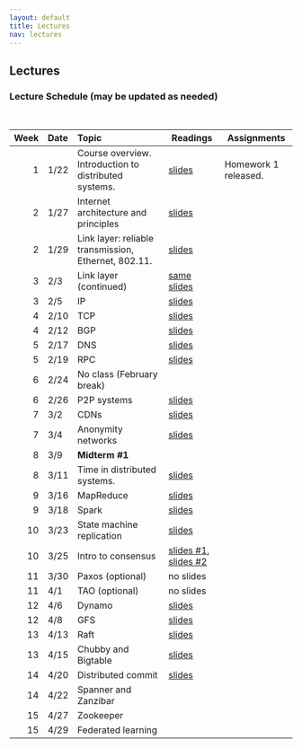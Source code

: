 ```yaml
---
layout: default
title: Lectures
nav: lectures
---
```


## Lectures

<h3 id="toc_2">Lecture Schedule (may be updated as needed)</h3>
<br>
<table>
<thead>
<tr>
<th align="right">Week</th>
<th align="left">Date</th>
<th align="left">Topic</th>
<th>Readings</th>
<th>Assignments</th>
</tr>
</thead>
<tbody>

<tr>
<td align="right">1</td>
<td align="left">1/22</td>
<td align="left">Course overview.  Introduction to distributed systems.</td>
<td><a href="{{ site.url }}/lectures/intro.pdf">slides</a></td>
<td>Homework 1 released.</td>
</tr>

<tr>
<td align="right">2</td>
<td align="left">1/27</td>
<td align="left">Internet architecture and principles</td>
<td><a href="{{ site.url }}/lectures/internet-arch.pdf">slides</a></td>
<td></td>
</tr>

<tr>
<td align="right">2</td>
<td align="left">1/29</td>
<td align="left">Link layer: reliable transmission, Ethernet, 802.11.</td>
<td><a href="{{ site.url }}/lectures/linklayer.pdf">slides</a></td>
<td></td>
</tr>

<tr>
<td align="right">3</td>
<td align="left">2/3</td>
<td align="left">Link layer (continued)</td>
<td><a href="{{ site.url }}/lectures/linklayer.pdf">same slides</a></td>
<td></td>
</tr>

<tr>
<td align="right">3</td>
<td align="left">2/5</td>
<td align="left">IP</td>
<td><a href="{{ site.url }}/lectures/ip.pdf">slides</a></td>
<td></td>
</tr>

<tr>
<td align="right">4</td>
<td align="left">2/10</td>
<td align="left">TCP</td>
<td><a href="{{ site.url }}/lectures/tcp.pdf">slides</a></td>
<td></td>
</tr>

<tr>
<td align="right">4</td>
<td align="left">2/12</td>
<td align="left">BGP</td>
<td><a href="{{ site.url }}/lectures/bgp.pdf">slides</a></td>
<td></td>
</tr>

<tr>
<td align="right">5</td>
<td align="left">2/17</td>
<td align="left">DNS</td>
<td><a href="{{ site.url }}/lectures/dns.pdf">slides</a></td>
<td></td>
</tr>

<tr>
<td align="right">5</td>
<td align="left">2/19</td>
<td align="left">RPC</td>
<td><a href="{{ site.url }}/lectures/rpc.pdf">slides</a></td>
<td></td>
</tr>

<tr>
<td align="right">6</td>
<td align="left">2/24</td>
<td align="left">No class (February break)</td>
<td></td>
<td></td>
</tr>

<tr>
<td align="right">6</td>
<td align="left">2/26</td>
<td align="left">P2P systems</td>
<td><a href="{{ site.url }}/lectures/p2p.pdf">slides</a></td>
<td></td>
</tr>

<tr>
<td align="right">7</td>
<td align="left">3/2</td>
<td align="left">CDNs</td>
<td><a href="{{ site.url }}/lectures/cdn.pdf">slides</a></td>
<td></td>
</tr>

<tr>
<td align="right">7</td>
<td align="left">3/4</td>
<td align="left">Anonymity networks</td>
<td><a href="{{ site.url }}/lectures/anonnetworks.pdf">slides</a></td>
<td></td>
</tr>

<tr>
<td align="right">8</td>
<td align="left">3/9</td>
<td align="left"><b>Midterm #1</b></td>
<td></td>
<td></td>
</tr>

<tr>
<td align="right">8</td>
<td align="left">3/11</td>
<td align="left">Time in distributed systems.</td>
<td><a href="{{ site.url }}/lectures/ds-basics.pdf">slides</a></td>
<td></td>
</tr>


<tr>
<td align="right">9</td>
<td align="left">3/16</td>
<td align="left">MapReduce</td>
<td><a href="{{ site.url }}/lectures/mapreduce.pdf">slides</a></td>
<td></td>
</tr>

<tr>
<td align="right">9</td>
<td align="left">3/18</td>
<td align="left">Spark</td>
<td><a href="{{ site.url }}/lectures/spark.pdf">slides</a></td>
<td></td>
</tr>

<tr>
<td align="right">10</td>
<td align="left">3/23</td>
<td align="left">State machine replication</td>
<td><a href="{{ site.url }}/lectures/smr.pdf">slides</a></td>
<td></td>
</tr>

<tr>
<td align="right">10</td>
<td align="left">3/25</td>
<td align="left">Intro to consensus</td>
<td><a href="{{ site.url }}/lectures/primary-backup.pdf">slides #1</a>, <a href="{{ site.url }}/lectures/sync-consensus.pdf">slides #2</a></td>
<td></td>
</tr>

<tr>
<td align="right">11</td>
<td align="left">3/30</td>
<td align="left">Paxos (optional)</td>
<td>no slides</td>
<td></td>
</tr>

<tr>
<td align="right">11</td>
<td align="left">4/1</td>
<td align="left">TAO (optional)</td>
<td>no slides</td>
<td></td>
</tr>

<tr>
<td align="right">12</td>
<td align="left">4/6</td>
<td align="left">Dynamo</td>
<td><a href="{{ site.url }}/lectures/dynamo.pdf">slides</a></td>
<td></td>
</tr>

<tr>
<td align="right">12</td>
<td align="left">4/8</td>
<td align="left">GFS</td>
<td><a href="{{ site.url }}/lectures/gfs.pdf">slides</a></td>
<td></td>
</tr>

<tr>
<td align="right">13</td>
<td align="left">4/13</td>
<td align="left">Raft</td>
<td><a href="{{ site.url }}/lectures/raft.pdf">slides</a></td>
<td></td>
</tr>

<tr>
<td align="right">13</td>
<td align="left">4/15</td>
<td align="left">Chubby and Bigtable</td>
<td><a href="{{ site.url }}/lectures/bigtable.pdf">slides</a></td>
<td></td>
</tr>

<tr>
<td align="right">14</td>
<td align="left">4/20</td>
<td align="left">Distributed commit</td>
<td><a href="{{ site.url }}/lectures/distcommit.pdf">slides</a></td>
<td></td>
</tr>

<tr>
<td align="right">14</td>
<td align="left">4/22</td>
<td align="left">Spanner and Zanzibar</td>
<td></td>
<td></td>
</tr>

<tr>
<td align="right">15</td>
<td align="left">4/27</td>
<td align="left">Zookeeper</td>
<td></td>
<td></td>
</tr>

<tr>
<td align="right">15</td>
<td align="left">4/29</td>
<td align="left">Federated learning</td>
<td></td>
<td></td>
</tr>


</tbody>
</table>
